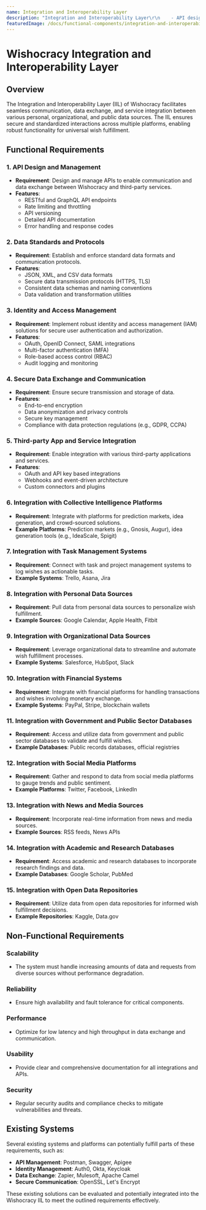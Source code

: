 ```yaml
---
name: Integration and Interoperability Layer
description: "Integration and Interoperability Layer\r\n    - API design and management\r\n    - Data standards and protocols\r\n    - Identity and access management\r\n    - Secure data exchange and communication\r\n    - Third-party app and service integration\r\n    - Integration with collective intelligence platforms (e.g., prediction markets, idea generation tools)\r\n    - Integration with task management systems (e.g., Trello, Asana, Jira)\r\n    - Integration with personal data sources (e.g., Google Calendar, Apple Health, Fitbit)\r\n    - Integration with organizational data sources (e.g., Salesforce, HubSpot, Slack)\r\n    - Integration with financial systems (e.g., PayPal, Stripe, blockchain wallets)\r\n    - Integration with government and public sector databases\r\n    - Integration with social media platforms (e.g., Twitter, Facebook, LinkedIn)\r\n    - Integration with news and media sources (e.g., RSS feeds, APIs)\r\n    - Integration with academic and research databases (e.g., Google Scholar, PubMed)\r\n    - Integration with open data repositories (e.g., Kaggle, Data.gov)\r\n\r"
featuredImage: /docs/functional-components/integration-and-interoperability-layer.jpg
---
```


# Wishocracy Integration and Interoperability Layer

## Overview

The Integration and Interoperability Layer (IIL) of Wishocracy facilitates seamless communication, data exchange, and service integration between various personal, organizational, and public data sources. The IIL ensures secure and standardized interactions across multiple platforms, enabling robust functionality for universal wish fulfillment.

## Functional Requirements

### 1. API Design and Management

- **Requirement**: Design and manage APIs to enable communication and data exchange between Wishocracy and third-party services.
- **Features**:
  - RESTful and GraphQL API endpoints
  - Rate limiting and throttling
  - API versioning
  - Detailed API documentation
  - Error handling and response codes

### 2. Data Standards and Protocols

- **Requirement**: Establish and enforce standard data formats and communication protocols.
- **Features**:
  - JSON, XML, and CSV data formats
  - Secure data transmission protocols (HTTPS, TLS)
  - Consistent data schemas and naming conventions
  - Data validation and transformation utilities

### 3. Identity and Access Management

- **Requirement**: Implement robust identity and access management (IAM) solutions for secure user authentication and authorization.
- **Features**:
  - OAuth, OpenID Connect, SAML integrations
  - Multi-factor authentication (MFA)
  - Role-based access control (RBAC)
  - Audit logging and monitoring

### 4. Secure Data Exchange and Communication

- **Requirement**: Ensure secure transmission and storage of data.
- **Features**:
  - End-to-end encryption
  - Data anonymization and privacy controls
  - Secure key management
  - Compliance with data protection regulations (e.g., GDPR, CCPA)

### 5. Third-party App and Service Integration

- **Requirement**: Enable integration with various third-party applications and services.
- **Features**:
  - OAuth and API key based integrations
  - Webhooks and event-driven architecture
  - Custom connectors and plugins

### 6. Integration with Collective Intelligence Platforms

- **Requirement**: Integrate with platforms for prediction markets, idea generation, and crowd-sourced solutions.
- **Example Platforms**: Prediction markets (e.g., Gnosis, Augur), idea generation tools (e.g., IdeaScale, Spigit)

### 7. Integration with Task Management Systems

- **Requirement**: Connect with task and project management systems to log wishes as actionable tasks.
- **Example Systems**: Trello, Asana, Jira

### 8. Integration with Personal Data Sources

- **Requirement**: Pull data from personal data sources to personalize wish fulfillment.
- **Example Sources**: Google Calendar, Apple Health, Fitbit

### 9. Integration with Organizational Data Sources

- **Requirement**: Leverage organizational data to streamline and automate wish fulfillment processes.
- **Example Systems**: Salesforce, HubSpot, Slack

### 10. Integration with Financial Systems

- **Requirement**: Integrate with financial platforms for handling transactions and wishes involving monetary exchange.
- **Example Systems**: PayPal, Stripe, blockchain wallets

### 11. Integration with Government and Public Sector Databases

- **Requirement**: Access and utilize data from government and public sector databases to validate and fulfill wishes.
- **Example Databases**: Public records databases, official registries

### 12. Integration with Social Media Platforms

- **Requirement**: Gather and respond to data from social media platforms to gauge trends and public sentiment.
- **Example Platforms**: Twitter, Facebook, LinkedIn

### 13. Integration with News and Media Sources

- **Requirement**: Incorporate real-time information from news and media sources.
- **Example Sources**: RSS feeds, News APIs

### 14. Integration with Academic and Research Databases

- **Requirement**: Access academic and research databases to incorporate research findings and data.
- **Example Databases**: Google Scholar, PubMed

### 15. Integration with Open Data Repositories

- **Requirement**: Utilize data from open data repositories for informed wish fulfillment decisions.
- **Example Repositories**: Kaggle, Data.gov

## Non-Functional Requirements

### Scalability

- The system must handle increasing amounts of data and requests from diverse sources without performance degradation.

### Reliability

- Ensure high availability and fault tolerance for critical components.

### Performance

- Optimize for low latency and high throughput in data exchange and communication.

### Usability

- Provide clear and comprehensive documentation for all integrations and APIs.

### Security

- Regular security audits and compliance checks to mitigate vulnerabilities and threats.

## Existing Systems

Several existing systems and platforms can potentially fulfill parts of these requirements, such as:

- **API Management**: Postman, Swagger, Apigee
- **Identity Management**: Auth0, Okta, Keycloak
- **Data Exchange**: Zapier, Mulesoft, Apache Camel
- **Secure Communication**: OpenSSL, Let's Encrypt

These existing solutions can be evaluated and potentially integrated into the Wishocracy IIL to meet the outlined requirements effectively.
